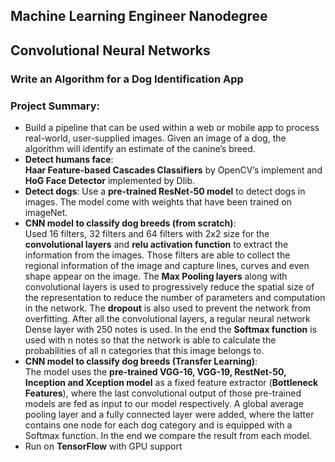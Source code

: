 ## Machine Learning Engineer Nanodegree
## Convolutional Neural Networks
### Write an Algorithm for a Dog Identification App

### Project Summary:
- Build a pipeline that can be used within a web or mobile app to process real-world, user-supplied images. Given an image of a dog, the algorithm will identify an estimate of the canine’s breed.
- **Detect humans face**: <br/> **Haar Feature-based Cascades Classifiers** by OpenCV’s implement and **HoG Face Detector** implemented by Dlib.
- **Detect dogs**: Use a **pre-trained ResNet-50 model** to detect dogs in images. The model come with weights that have been trained on imageNet. 
- **CNN model to classify dog breeds (from scratch)**: <br/> 
Used 16 filters, 32 filters and 64 filters with 2x2 size for the **convolutional layers** and **relu activation function** to extract the information from the images. Those filters are able to collect the regional information of the image and capture lines, curves and even shape appear on the image. The **Max Pooling layers** along with convolutional layers is used to progressively reduce the spatial size of the representation to reduce the number of parameters and computation in the network. The **dropout** is also used to prevent the network from overfitting. After all the convolutional layers, a regular neural network Dense layer with 250 notes is used. In the end the **Softmax function** is used with n notes so that the network is able to calculate the probabilities of all n categories that this image belongs to.
- **CNN model to classify dog breeds (Transfer Learning)**:<br/>
The model uses the **pre-trained VGG-16, VGG-19, RestNet-50, Inception and Xception model** as a fixed feature extractor (**Bottleneck Features**), where the last convolutional output of those pre-trained models are fed as input to our model respectively. A global average pooling layer and a fully connected layer were added, where the latter contains one node for each dog category and is equipped with a Softmax function. In the end we compare the result from each model.
- Run on **TensorFlow** with GPU support
